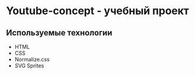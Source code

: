 # Youtube-concept - учебный проект

## Используемые технологии
- HTML
- CSS
- Normalize.css
- SVG Sprites
